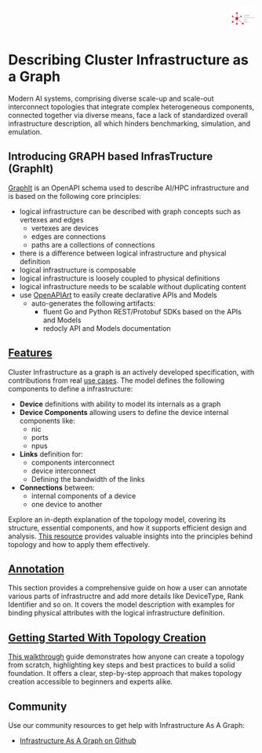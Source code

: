 <p align=right><img src="images/infra_logo.svg" width="50"></p>
<!-- ![Image description](images/infra_logo.svg) -->

# Describing Cluster Infrastructure as a Graph

Modern AI systems, comprising diverse scale-up and scale-out interconnect topologies that integrate complex heterogeneous components, connected together via diverse means, face a lack of standardized overall infrastructure description, all which hinders benchmarking, simulation, and emulation.

## Introducing GRAPH based InfrasTructure (GraphIt)
[GraphIt](https://github.com/Keysight/graphit) is an OpenAPI schema used to describe AI/HPC infrastructure and is based on the following core principles:
- logical infrastructure can be described with graph concepts such as vertexes and edges
  - vertexes are devices
  - edges are connections
  - paths are a collections of connections
- there is a difference between logical infrastructure and physical definition
- logical infrastructure is composable
- logical infrastructure is loosely coupled to physical definitions
- logical infrastructure needs to be scalable without duplicating content
- use [OpenAPIArt](https://github.com/open-traffic-generator/openapiart) to easily create declarative APIs and Models
  - auto-generates the following artifacts:
    - fluent Go and Python REST/Protobuf SDKs based on the APIs and Models
    - redocly API and Models documentation


## [Features](model.md)

Cluster Infrastructure as a graph is an actively developed specification, with contributions from real [use cases](examples.md). The model defines the following components to define a infrastructure:
<!-- TODO add links from bold items to paragraphs in Model section -->
* **Device** definitions with ability to model its internals as a graph
* **Device Components** allowing users to define the device internal components like:
    - nic
    - ports
    - npus
* **Links** definition for:
    - components interconnect
	- device interconnect
    - Defining the bandwidth of the links
* **Connections** between:
    - internal components of a device
    - one device to another

Explore an in-depth explanation of the topology model, covering its structure, essential components, and how it supports efficient design and analysis. [This resource](model.md) provides valuable insights into the principles behind topology and how to apply them effectively.

## [Annotation](annotate.md)

This section provides a comprehensive guide on how a user can annotate various parts of infrastructre and add more details like DeviceType, Rank Identifier and so on. It covers the model description with examples for binding physical attributes with the logical infrastructure definition.


## [Getting Started With Topology Creation](create.md)

[This walkthrough](create.md) guide demonstrates how anyone can create a topology from scratch, highlighting key steps and best practices to build a solid foundation. It offers a clear, step-by-step approach that makes topology creation accessible to beginners and experts alike.

## Community

Use our community resources to get help with Infrastructure As A Graph:

* [Infrastructure As A Graph on Github](https://github.com/Keysight/graphit)
